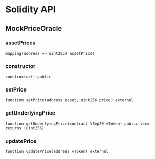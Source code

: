 # Solidity API

## MockPriceOracle

### assetPrices

```solidity
mapping(address => uint256) assetPrices
```

### constructor

```solidity
constructor() public
```

### setPrice

```solidity
function setPrice(address asset, uint256 price) external
```

### getUnderlyingPrice

```solidity
function getUnderlyingPrice(contract VBep20 vToken) public view returns (uint256)
```

### updatePrice

```solidity
function updatePrice(address vToken) external
```

